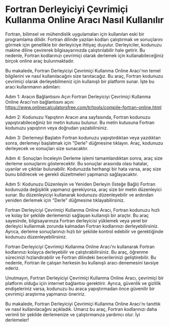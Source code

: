 Fortran Derleyiciyi Çevrimiçi Kullanma Online Aracı Nasıl Kullanılır
====================================================================

Fortran, bilimsel ve mühendislik uygulamaları için kullanılan eski bir programlama dilidir. Fortran dilinde yazılan kodları çalıştırmak ve sonuçlarını görmek için genellikle bir derleyiciye ihtiyaç duyulur. Derleyiciler, kodunuzu makine diline çevirerek bilgisayarınızda çalıştırılabilir hale getirir. Bu nedenle, Fortran kodlarınızı çevrimiçi olarak derlemek için kullanabileceğiniz birçok online araç bulunmaktadır.

Bu makalede, Fortran Derleyiciyi Çevrimiçi Kullanma Online Aracı'nın temel bilgilerini ve nasıl kullanılacağını size tanıtacağız. Bu araç, Fortran kodunuzu çevrimiçi olarak derleyebilmeniz için kullanışlı bir platform sunar. İşte bu aracı kullanmanın adımları:

Adım 1: Aracın Bağlantısını Açın Fortran Derleyiciyi Çevrimiçi Kullanma Online Aracı'nın bağlantısını açın: <https://www.onlinecalculatorsfree.com/tr/tools/compile-fortran-online.html>

Adım 2: Kodunuzu Yapıştırın Aracın ana sayfasında, Fortran kodunuzu yapıştırabileceğiniz bir metin kutusu bulunur. Bu metin kutusuna Fortran kodunuzu yapıştırın veya doğrudan yazabilirsiniz.

Adım 3: Derlemeyi Başlatın Fortran kodunuzu yapıştırdıktan veya yazdıktan sonra, derlemeyi başlatmak için "Derle" düğmesine tıklayın. Araç, kodunuzu derleyecek ve sonuçları size sunacaktır.

Adım 4: Sonuçları İnceleyin Derleme işlemi tamamlandıktan sonra, araç size derleme sonuçlarını gösterecektir. Bu sonuçlar arasında olası hatalar, uyarılar ve çıktılar bulunabilir. Kodunuzda herhangi bir hata varsa, araç size bunu bildirecek ve gerekli düzeltmeleri yapmanızı sağlayacaktır.

Adım 5: Kodunuzu Düzenleyin ve Yeniden Derleyin (İsteğe Bağlı) Fortran kodunuzda değişiklik yapmanız gerekiyorsa, araç size bir metin düzenleyici sunar. Bu düzenleyiciyi kullanarak kodunuzu düzenleyebilir ve ardından yeniden derlemek için "Derle" düğmesine tıklayabilirsiniz.

Fortran Derleyiciyi Çevrimiçi Kullanma Online Aracı, Fortran kodunuzu hızlı ve kolay bir şekilde derlemenizi sağlayan kullanışlı bir araçtır. Bu araç sayesinde, bilgisayarınıza Fortran derleyicisi yüklemek veya yerel bir derleyici kullanmak zorunda kalmadan Fortran kodlarınızı derleyebilirsiniz. Ayrıca, derleme sonuçlarınızı hızlı bir şekilde kontrol edebilir ve gerektiğinde kodunuzu düzenleyebilirsiniz.

Fortran Derleyiciyi Çevrimiçi Kullanma Online Aracı'nı kullanarak Fortran kodlarınızı kolayca derleyebilir ve çalıştırabilirsiniz. Bu araç, öğrenme sürecinizi hızlandırabilir ve Fortran dilindeki becerilerinizi geliştirebilir. Bu nedenle, Fortran ile çalışan herkesin bu kullanışlı aracı denemesini tavsiye ederiz.

Unutmayın, Fortran Derleyiciyi Çevrimiçi Kullanma Online Aracı, çevrimiçi bir platform olduğu için internet bağlantısı gerektirir. Ayrıca, güvenlik ve gizlilik endişeleriniz varsa, kodunuzu bu araca yapıştırmadan önce güvenilir bir çevrimiçi araştırma yapmanızı öneririz.

Bu makalede, Fortran Derleyiciyi Çevrimiçi Kullanma Online Aracı'nı tanıttık ve nasıl kullanılacağını açıkladık. Umarız bu araç, Fortran kodlarınızı daha verimli bir şekilde derlemenize ve çalıştırmanıza yardımcı olur. İyi derlemeler!